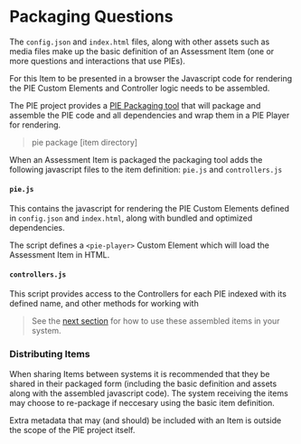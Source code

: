 # Packaging Questions


The `config.json` and `index.html` files, along with other assets such as media files make up the basic definition of an Assessment Item (one or more questions and interactions that use PIEs).

For this Item to be presented in a browser the Javascript code for rendering the PIE Custom Elements and Controller logic needs to be assembled.

The PIE project provides a [PIE Packaging tool](TODO-LINK) that will package and assemble the PIE code and all dependencies and wrap them in a PIE Player for rendering. 

>pie package [item directory]

When an Assessment Item is packaged the packaging tool adds the following javascript files to the item definition: `pie.js` and `controllers.js`




#### `pie.js`

This contains the javascript for rendering the PIE Custom Elements defined in `config.json` and `index.html`, along with bundled and optimized dependencies. 

The script defines a `<pie-player>` Custom Element which will load the Assessment Item in HTML.


#### `controllers.js`

This script provides access to the Controllers for each PIE indexed with its defined name, and  other methods for working with 

> See the [next section](pie-player.md) for how to use these assembled items in your system.

### Distributing Items

When sharing Items between systems it is recommended that they be shared in their packaged form (including the basic definition and assets along with the assembled javascript code). The system receiving the items may choose to re-package if neccesary using the basic item definition.

Extra metadata that may (and should) be included with an Item is outside the scope of the PIE project itself.



